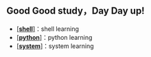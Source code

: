 ## Good Good study，Day Day up!
- [[**shell**]](/shell)：shell learning
- [[**python**]](/python)：python learning
- [[**system**]](/system)：system learning
